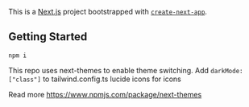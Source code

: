 This is a [Next.js](https://nextjs.org/) project bootstrapped with [`create-next-app`](https://github.com/vercel/next.js/tree/canary/packages/create-next-app).

## Getting Started

```
npm i
```
This repo uses next-themes to enable theme switching. 
Add ```darkMode: ["class"]``` to tailwind.config.ts
lucide icons for icons

Read more https://www.npmjs.com/package/next-themes
